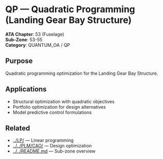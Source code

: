 # QP — Quadratic Programming (Landing Gear Bay Structure)

**ATA Chapter**: 53 (Fuselage)  
**Sub-Zone**: 53-55  
**Category**: QUANTUM_OA / QP

## Purpose

Quadratic programming optimization for the Landing Gear Bay Structure.

## Applications

- Structural optimization with quadratic objectives
- Portfolio optimization for design alternatives
- Model predictive control formulations

## Related

- [../LP/](../LP/) — Linear programming
- [../../PLM/CAO/](../../PLM/CAO/) — Design optimization
- [../../README.md](../../README.md) — Sub-zone overview
